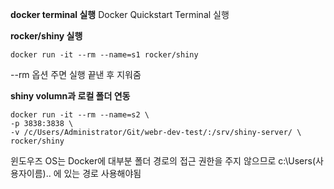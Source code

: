 **docker terminal 실행** 
Docker Quickstart Terminal 실행

**rocker/shiny 실행** 
```
docker run -it --rm --name=s1 rocker/shiny
```
--rm 옵션 주면 실행 끝낸 후 지워줌

**shiny volumn과 로컬 폴더 연동** 
```
docker run -it --rm --name=s2 \
-p 3838:3838 \
-v /c/Users/Administrator/Git/webr-dev-test/:/srv/shiny-server/ \
rocker/shiny
```
윈도우즈 OS는 Docker에 대부분 폴더 경로의 접근 권한을 주지 않으므로 
c:\Users\(사용자이름)\.. 에 있는 경로 사용해야됨
